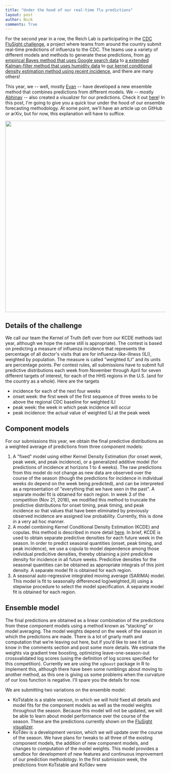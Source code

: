 ```yaml
---
title: "Under the hood of our real-time flu predictions"
layout: post
author: Nick
comments: True
---
```


For the second year in a row, the Reich Lab is participating in the [CDC FluSight challenge](https://predict.phiresearchlab.org/post/57f3f440123b0f563ece2576), a project where teams from around the country submit real-time predictions of influenza to the CDC. The teams use a variety of different models and methods to generate these predictions, from [an empirical Bayes method that uses Google search data](http://journals.plos.org/ploscompbiol/article?id=10.1371/journal.pcbi.1004382) to [a extended Kalman-filter method that uses humidity data](http://www.nature.com/articles/ncomms3837) to [our kernel conditional density estimation method using recent incidence](https://github.com/reichlab/article-disease-pred-with-kcde/raw/master/inst/article/infectious-disease-prediction-with-kcde.pdf), and there are many others!

This year, we -- well, mostly [Evan](https://github.com/elray1) -- have developed a new ensemble method that combines predictions from different models. We -- mostly [Abhinav](https://github.com/lepisma) -- also created a visualizer for our predictions. Check it out [here](https://reichlab.github.io/flusight/)! In this post, I'm going to give you a quick tour under the hood of our ensemble forecasting methodology. At some point, we'll have an article up on GitHub or arXiv, but for now, this explanation will have to suffice.

<a href="https://reichlab.github.io/flusight/">
    <img class="img-responsive" width="600" src="https://reichlab.github.io/images/blog-figs/flusight-wide.png">
</a>

<!--more-->

## Details of the challenge 
We call our team the Kernel of Truth (left over from our KCDE methods last year, although we hope the name still is appropriate). The contest is based on predicting a measure of influenza incidence that represents the percentage of all doctor's visits that are for influenza-like-illness (ILI), weighted by population. The measure is called "weighted ILI" and its units are percentage points. Per contest rules, all submissions have to submit full predictive distributions each week from November through April for seven different targets of interest, for each of the HHS regions in the U.S. (and for the country as a whole). Here are the targets

 - incidence for each of the next four weeks
 - onset week: the first week of the first sequence of three weeks to be above the regional CDC baseline for weighted ILI
 - peak week: the week in which peak incidence will occur
 - peak incidence: the actual value of weighted ILI at the peak week


## Component models
For our submissions this year, we obtain the final predictive distributions as a weighted average of predictions from three component models:

1. A "fixed" model using either Kernel Density Estimation (for onset week, peak week, and peak incidence), or a generalized additive model (for predictions of incidence at horizons 1 to 4 weeks).  The raw predictions from this model do not change as new data are observed over the course of the season (though the predictions for incidence in individual weeks do depend on the week being predicted), and can be interpreted as a representation of "everything that we have seen in the past".  A separate model fit is obtained for each region. In week 3 of the competition (Nov 21, 2016), we modified this method to truncate the predictive distributions for onset timing, peak timing, and peak incidence so that values that have been eliminated by previously observed incidence are assigned low probability. Currently, this is done in a very ad hoc manner.
2. A model combining Kernel Conditional Density Estimation (KCDE) and copulas. this method is described in more detail [here](https://github.com/reichlab/article-disease-pred-with-kcde/raw/master/inst/article/infectious-disease-prediction-with-kcde.pdf). In brief, KCDE is used to obtain separate predictive densities for each future week in the season.  In order to predict seasonal quantities (onset, peak timing, and peak incidence), we use a copula to model dependence among those individual predicitive densities, thereby obtaining a joint predicitive density for incidence in all future weeks.  Predicitive densities for the seasonal quantities can be obtained as appropriate integrals of this joint density.  A separate model fit is obtained for each region.
3. A seasonal auto-regressive integrated moving average (SARIMA) model. This model is fit to seasonally differenced log(weighted_ili) using a stepwise procedure to select the model specification. A separate model fit is obtained for each region.

## Ensemble model
The final predictions are obtained as a linear combination of the predictions from these component models using a method known as “stacking” or model averaging.  The model weights depend on the week of the season in which the predictions are made. There is a lot of gnarly math and computation that we’re leaving out here, but if you’d like to see it let us know in the comments section and post some more details.  We estimate the weights via gradient tree boosting, optimizing leave-one-season-out crossvalidated log scores (using the definition of log scores specified for this competition). Currently we are using the `xgboost` package in R to implement this, although there have been some rumblings about moving to another method, as this one is giving us some problems when the curvature of our loss function is negative. I'll spare you the details for now.

We are submitting two variations on the ensemble model:

 - KoTstable is a stable version, in which we will hold fixed all details and model fits for the component models as well as the model weights throughout the season.  Because this model will not be updated, we will be able to learn about model performance over the course of the season. These are the predictions currently shown on the [FluSight visualizer](https://reichlab.github.io/flusight/).
 - KoTdev is a development version, which we will update over the course of the season.  We have plans for tweaks to all three of the existing component models, the addition of new component models, and changes to computation of the model weights.  This model provides a sandbox for development of new features and continuous improvement of our prediction methodology.  In the first submission week, the predictions from KoTstable and KoTdev were

